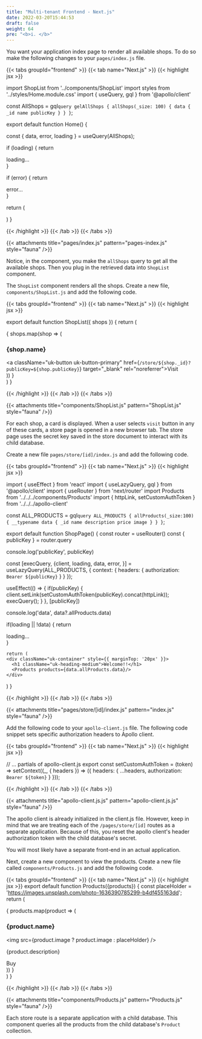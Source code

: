 ```yaml
---
title: "Multi-tenant Frontend - Next.js"
date: 2022-03-20T15:44:53
draft: false
weight: 64
pre: "<b>i. </b>"
---
```


You want your application index page to render all available shops. To do so make the following changes to your `pages/index.js` file.

{{< tabs groupId="frontend" >}}
{{< tab name="Next.js" >}}
{{< highlight jsx >}}

import ShopList from '../components/ShopList'
import styles from '../styles/Home.module.css'
import { useQuery, gql } from '@apollo/client'


const AllShops = gql`
  query gelAllShops {
    allShops(_size: 100) {
      data {
          _id
          name
          publicKey
        }
      }
    }
`;

export default function Home() {

  const { data, error, loading } = useQuery(AllShops);

  if (loading) { 
    return <div>loading...</div>
  }

  if (error) { 
    return <div>error...</div>
  }


  return (
    <div className={styles.container}>
      <ShopList shops={data.allShops.data}/>
    </div>
  )
}


{{< /highlight >}}
{{< /tab >}}
{{< /tabs >}}

{{< attachments
      title="pages/index.js"
      pattern="pages-index.js" 
      style="fauna"
/>}}

Notice, in the component, you make the `allShops` query to get all the available shops. Then you plug in the retrieved data into `ShopList` component. 

The `ShopList` component renders all the shops. Create a new file, `components/ShopList.js` and add the following code.


{{< tabs groupId="frontend" >}}
{{< tab name="Next.js" >}}
{{< highlight jsx >}}

export default function ShopList({ shops }) {
  return (
    <div className="uk-grid-column-small uk-grid-row-large uk-child-width-1-3@s uk-text-center" uk-grid="true">
      {
        shops.map(shop => (
          <div key={shop._id}>
            <div className="uk-card uk-card-hover uk-card-body">
              <h3 className="uk-card-title">{shop.name}</h3>
              <a className="uk-button uk-button-primary" href={`/store/${shop._id}?publicKey=${shop.publicKey}`} target="_blank" rel="noreferrer">Visit</a>
            </div>
          </div> 
        ))
      }
    </div>
  )
}

{{< /highlight >}}
{{< /tab >}}
{{< /tabs >}}

{{< attachments
  title="components/ShopList.js"
  pattern="ShopList.js" 
  style="fauna"
/>}}



For each shop, a card is displayed. When a user selects `visit` button in any of these cards, a store page is opened in a new browser tab. The store page uses the secret key saved in the store document to interact with its child database.

Create a new file `pages/store/[id]/index.js` and add the following code.

{{< tabs groupId="frontend" >}}
{{< tab name="Next.js" >}}
{{< highlight jsx >}}


import { useEffect } from 'react'
import { useLazyQuery, gql } from '@apollo/client'
import { useRouter } from 'next/router'
import Products from '../../../components/Products'
import { httpLink, setCustomAuthToken } from '../../../apollo-client'


const ALL_PRODUCTS = gql`
  query ALL_PRODUCTS {
    allProducts(_size:100) {
      __typename
      data {
        _id
        name
        description
        price
        image
      }
    }
  }
`;

export default function ShopPage() {
  const router = useRouter()
  const { publicKey } = router.query

  console.log('publicKey', publicKey)

  const [execQuery, {client, loading, data, error, }] = useLazyQuery(ALL_PRODUCTS, { 
    context:  {
      headers: {
        authorization: `Bearer ${publicKey}`
      }
    }
  });

  useEffect(() => {
    if(publicKey) {
      client.setLink(setCustomAuthToken(publicKey).concat(httpLink));
      execQuery();
    }
  }, [publicKey])

  console.log('data', data?.allProducts.data)

  if(loading || !data) { 
    return <div>loading...</div>
  }

	return (
    <div className="uk-container" style={{ marginTop: '20px' }}>
      <h1 className="uk-heading-medium">Welcome!!</h1>
      <Products products={data.allProducts.data}/>
    </div>
  )
}

{{< /highlight >}}
{{< /tab >}}
{{< /tabs >}}

{{< attachments
  title="pages/store/[id]/index.js"
  pattern="index.js" 
  style="fauna"
/>}}

Add the following code to your `apollo-client.js` file. The following code snippet sets specific authorization headers to Apollo client. 

{{< tabs groupId="frontend" >}}
{{< tab name="Next.js" >}}
{{< highlight jsx >}}

// ... partials of apollo-client.js
export const setCustomAuthToken = (token) => setContext((_, { headers }) => ({
  headers: {
    ...headers,
    authorization: `Bearer ${token}`
  }
}));

{{< /highlight >}}
{{< /tab >}}
{{< /tabs >}}

{{< attachments
  title="apollo-client.js.js"
  pattern="apollo-client.js.js" 
  style="fauna"
/>}}


The apollo client is already initialized in the client.js file. However, keep in mind that we are treating each of the `/pages/store/[id]` routes as a separate application. Because of this, you reset the apollo client's header authorization token with the child database's secret. 

You will most likely have a separate front-end in an actual application. 

Next, create a new component to view the products. Create a new file called `components/Products.js` and add the following code.


{{< tabs groupId="frontend" >}}
{{< tab name="Next.js" >}}
{{< highlight jsx >}}
export default function Products({products}) {
  const placeHolder = 'https://images.unsplash.com/photo-1636390785299-b4df455163dd';
  return (
    <div className="uk-grid-column-small uk-grid-row-large uk-child-width-1-3@s uk-text-center" uk-grid="true">
      {
        products.map(product => (
          <div key={product._id}>
            <div className="uk-card uk-card-hover uk-card-body">
              <h3 className="uk-card-title">{product.name}</h3>
              <img src={product.image ? product.image : placeHolder} />
              <p>{product.description}</p>
              <a className="uk-button uk-button-primary">Buy</a>
            </div>
          </div> 
        ))
      }
    </div>
  )
}

{{< /highlight >}}
{{< /tab >}}
{{< /tabs >}}


{{< attachments
  title="components/Products.js"
  pattern="Products.js" 
  style="fauna"
/>}}

Each store route is a separate application with a child database. This component queries all the products from the child database's `Product` collection.